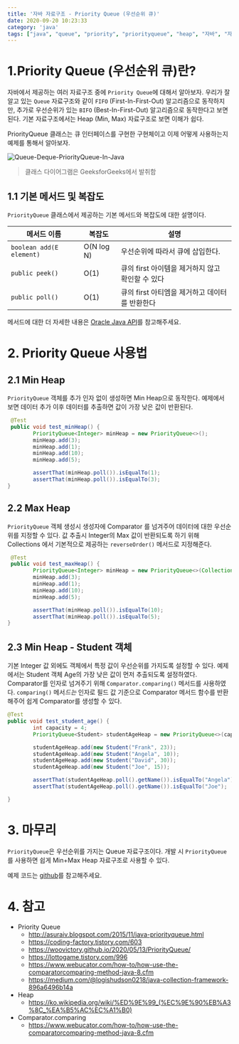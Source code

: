 ```yaml
---
title: '자바 자료구조 - Priority Queue (우선순위 큐)'
date: 2020-09-20 10:23:33
category: 'java'
tags: ["java", "queue", "priority", "priorityqueue", "heap", "자바", "자료구조", "우선순위", "큐", "힙"]
---
```


# 1.Priority Queue (우선순위 큐)란?

자바에서 제공하는 여러 자료구조 중에 `Priority Queue`에 대해서 알아보자. 우리가 잘 알고 있는 `Queue` 자료구조와 같이 `FIFO` (First-In-First-Out) 알고리즘으로 동작하지만, 추가로 우선순위가 있는 `BIFO` (Best-In-First-Out) 알고리즘으로 동작한다고 보면 된다. 기본 자료구조에서는 Heap (Min, Max) 자료구조로 보면 이해가 쉽다. 

PriorityQueue 클래스는 큐 인터페이스를 구현한 구현체이고 이제 어떻게 사용하는지 예제를 통해서 알아보자. 

![Queue-Deque-PriorityQueue-In-Java](https://media.geeksforgeeks.org/wp-content/cdn-uploads/20200903183026/Queue-Deque-PriorityQueue-In-Java.png)

> 클래스 다이어그램은 GeeksforGeeks에서 발취함



## 1.1 기본 메서드 및 복잡도

`PriorityQueue` 클래스에서 제공하는 기본 메서드와 복잡도에 대한 설명이다. 

| 메서드 이름              | 복잡도     | 설명                                             |
| ------------------------ | ---------- | ------------------------------------------------ |
| `boolean add(E element)` | O(N log N) | 우선순위에 따라서 큐에 삽입한다.                 |
| `public peek()`          | O(1)       | 큐의 first 아이템을 제거하지 않고 확인할 수 있다 |
| `public poll()`          | O(1)       | 큐의 first 아티엠을 제거하고 데이터를 반환한다   |

메서드에 대한 더 자세한 내용은 [Oracle Java API](https://docs.oracle.com/en/java/javase/11/docs/api/java.base/java/util/PriorityQueue.html)를 참고해주세요. 

# 2. Priority Queue 사용법

## 2.1 Min Heap

`PriorityQueue` 객체를 추가 인자 없이 생성하면 Min Heap으로 동작한다. 예제에서 보면 데이터 추가 이후 데이터를 추출하면 값이 가장 낮은 값이 반환된다. 

```java
 @Test
 public void test_minHeap() {
        PriorityQueue<Integer> minHeap = new PriorityQueue<>();
        minHeap.add(3);
        minHeap.add(1);
        minHeap.add(10);
        minHeap.add(5);

        assertThat(minHeap.poll()).isEqualTo(1);
        assertThat(minHeap.poll()).isEqualTo(3);
}
```



## 2.2 Max Heap

`PriorityQueue` 객체 생성시 생성자에 Comparator 를 넘겨주어 데이터에 대한 우선순위를 지정할 수 있다. 값 추출시 Integer의 Max 값이 반환되도록 하기 위해 Collections 에서 기본적으로 제공하는 `reverseOrder()` 메서드로 지정해준다. 

```java
 @Test
 public void test_maxHeap() {
        PriorityQueue<Integer> minHeap = new PriorityQueue<>(Collections.reverseOrder());
        minHeap.add(3);
        minHeap.add(1);
        minHeap.add(10);
        minHeap.add(5);

        assertThat(minHeap.poll()).isEqualTo(10);
        assertThat(minHeap.poll()).isEqualTo(5);
}
```



## 2.3 Min Heap - Student 객체

기본 Integer 값 외에도 객체에서 특정 값이 우선순위를 가지도록 설정할 수 있다. 예제에서는 Student 객체 Age의 가장 낮은 값이 먼저 추출되도록 설정하였다. Comparator를 인자로 넘겨주기 위해 `Comparator.comparing()` 메서드를 사용하였다. `comparing()` 메서*드는* 인자로 필드 값 기준으로 Comparator 메서드 함수를 반환해주어 쉽게 Comparator를 생성할 수 있다. 

```java
@Test
public void test_student_age() {
        int capacity = 4;
        PriorityQueue<Student> studentAgeHeap = new PriorityQueue<>(capacity, Comparator.comparing((Student student) -> student.getAge()));

        studentAgeHeap.add(new Student("Frank", 23));
        studentAgeHeap.add(new Student("Angela", 10));
        studentAgeHeap.add(new Student("David", 30));
        studentAgeHeap.add(new Student("Joe", 15));

        assertThat(studentAgeHeap.poll().getName()).isEqualTo("Angela");
        assertThat(studentAgeHeap.poll().getName()).isEqualTo("Joe");

}
```

# 3. 마무리

`PriorityQueue`은 우선순위를 가지는 Queue 자료구조이다. 개발 시 `PriorityQueue`를 사용하면 쉽게 Min+Max Heap 자료구조로 사용할 수 있다. 

예제 코드는 [github](https://github.com/kenshin579/tutorials-java/blob/master/java8/src/test/java/com/advenoh/structure/PriorityQueueTest.java)를 참고해주세요.

# 4. 참고

- Priority Queue
  - http://asuraiv.blogspot.com/2015/11/java-priorityqueue.html
  - https://coding-factory.tistory.com/603
  - https://woovictory.github.io/2020/05/13/PriorityQueue/
  - https://lottogame.tistory.com/996
  - https://www.webucator.com/how-to/how-use-the-comparatorcomparing-method-java-8.cfm
  - https://medium.com/@logishudson0218/java-collection-framework-896a6496b14a
- Heap
  - https://ko.wikipedia.org/wiki/%ED%9E%99_(%EC%9E%90%EB%A3%8C_%EA%B5%AC%EC%A1%B0)
- Comparator.comparing
  - https://www.webucator.com/how-to/how-use-the-comparatorcomparing-method-java-8.cfm

